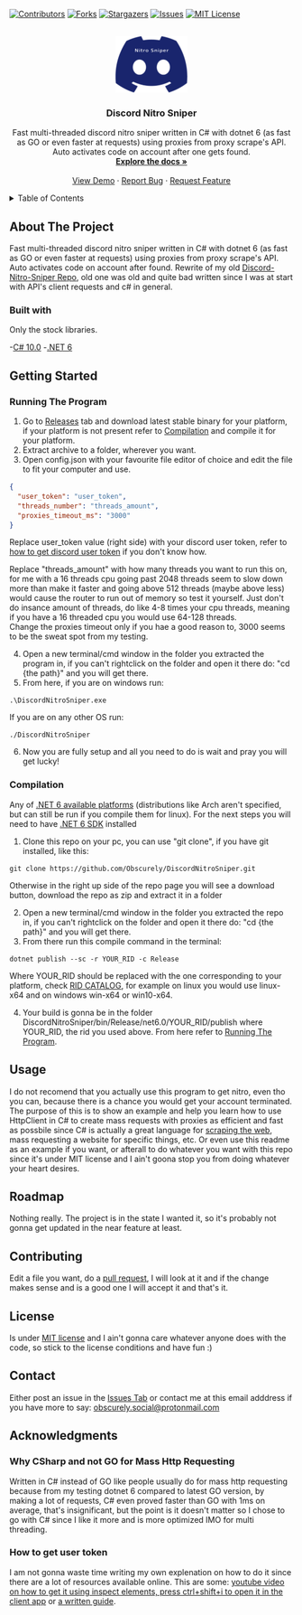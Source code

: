 <div id="top"></div>

[![Contributors][contributors-shield]][contributors-url]
[![Forks][forks-shield]][forks-url]
[![Stargazers][stars-shield]][stars-url]
[![Issues][issues-shield]][issues-url]
[![MIT License][license-shield]][license-url]

<!-- PROJECT LOGO -->
<br />
<div align="center">
  <a href="https://github.com/Obscurely/DiscordNitroSniper">
    <img src="images/logo.png" alt="Logo" width="128" height="100">
  </a>

  <h3 align="center">Discord Nitro Sniper</h3>

  <p align="center">
    Fast multi-threaded discord nitro sniper written in C# with dotnet 6 (as fast as GO or even faster at requests) using proxies from proxy scrape's API. Auto activates code on account after one gets found.
    <br />
    <a href="https://github.com/Obscurely/DiscordNitroSniper"><strong>Explore the docs »</strong></a>
    <br />
    <br />
    <a href="https://github.com/Obscurely/DiscordNitroSniper">View Demo</a>
    ·
    <a href="https://github.com/Obscurely/DiscordNitroSniper/issues">Report Bug</a>
    ·
    <a href="https://github.com/Obscurely/DiscordNitroSniper/issues">Request Feature</a>
  </p>
</div>

<!-- TABLE OF CONTENTS -->
<details>
  <summary>Table of Contents</summary>
  <ol>
    <li>
      <a href="#about-the-project">About The Project</a>
      <ul>
        <li><a href="#built-with">Built With</a></li>
      </ul>
    </li>
    <li>
      <a href="#getting-started">Getting Started</a>
      <ul>
        <li><a href="#running-the-program">Running the Program</a></li>
        <li><a href="#compilation">Compilation</a></li>
      </ul>
    </li>
    <li><a href="#usage">Usage</a></li>
    <li><a href="#roadmap">Roadmap</a></li>
    <li><a href="#contributing">Contributing</a></li>
    <li><a href="#license">License</a></li>
    <li><a href="#contact">Contact</a></li>
    <li>
      <a href="#acknowledgments">Acknowledgments</a>
      <ul>
        <li><a href="#why-csharp-and-not-go-for-mass-http-requesting">Why CSharp and not GO for Mass Http Requesting</a></li>
        <li><a href="how-to-get-user-token">How to get user token</a></li>
      </ul>
    </li>
  </ol>
</details>

## About The Project

Fast multi-threaded discord nitro sniper written in C# with dotnet 6 (as fast as GO or even faster at requests) using proxies from proxy scrape's API. Auto activates code on account after found. Rewrite of my old [Discord-Nitro-Sniper Repo](https://github.com/Obscurely/Discord-Nitro-Sniper/), old one was old and quite bad written since I was at start with API's client requests and c# in general.

### Built with

Only the stock libraries.

 -[C# 10.0](https://docs.microsoft.com/en-us/dotnet/csharp/whats-new/csharp-10)
 -[.NET 6](https://devblogs.microsoft.com/dotnet/announcing-net-6/?WT.mc_id=dotnet-35129-website)

## Getting Started

### Running The Program

1.  Go to [Releases](https://github.com/Obscurely/DiscordNitroSniper/releases) tab and download latest stable binary for your platform, if your platform is not present refer to [Compilation](#compilation) and compile it for your platform.
2.  Extract archive to a folder, wherever you want.
3.  Open config.json with your favourite file editor of choice and edit the file to fit your computer and use.

```json
{
  "user_token": "user_token",
  "threads_number": "threads_amount",
  "proxies_timeout_ms": "3000"
}
```

Replace user_token value (right side) with your discord user token, refer to [how to get discord user token](#how-to-get-user-token) if you don't know how.

<div>Replace "threads_amount" with how many threads you want to run this on, for me with a 16 threads cpu going past 2048 threads seem to slow down more than make it faster and going above 512 threads (maybe above less) would cause the router to run out of memory so test it yourself. Just don't do insance amount of threads, do like 4-8 times your cpu threads, meaning if you have a 16 threaded cpu you would use 64-128 threads. </div>
<div>Change the proxies timeout only if you hae a good reason to, 3000 seems to be the sweat spot from my testing. </div>

4.  Open a new terminal/cmd window in the folder you extracted the program in, if you can't rightclick on the folder and open it there do: "cd {the path}" and you will get there.
5.  From here, if you are on windows run:

```
.\DiscordNitroSniper.exe
```

If you are on any other OS run:

```
./DiscordNitroSniper
```

6.  Now you are fully setup and all you need to do is wait and pray you will get lucky!

### Compilation

Any of [.NET 6 available platforms](https://github.com/dotnet/core/blob/main/release-notes/6.0/supported-os.md) (distributions like Arch aren't specified, but can still be run if you compile them for linux). For the next steps you will need to have [.NET 6 SDK](https://dotnet.microsoft.com/en-us/download/dotnet/6.0) installed

1.  Clone this repo on your pc, you can use "git clone", if you have git installed, like this:

```
git clone https://github.com/Obscurely/DiscordNitroSniper.git
```

Otherwise in the right up side of the repo page you will see a download button, download the repo as zip and extract it in a folder

2.  Open a new terminal/cmd window in the folder you extracted the repo in, if you can't rightclick on the folder and open it there do: "cd {the path}" and you will get there.
3.  From there run this compile command in the terminal:

```
dotnet publish --sc -r YOUR_RID -c Release
```

Where YOUR_RID should be replaced with the one corresponding to your platform, check [RID CATALOG](https://docs.microsoft.com/en-us/dotnet/core/rid-catalog), for example on linux you would use linux-x64 and on windows win-x64 or win10-x64.

4.  Your build is gonna be in the folder DiscordNitroSniper/bin/Release/net6.0/YOUR_RID/publish where YOUR_RID, the rid you used above. From here refer to [Running The Program](#running-the-program).

## Usage

I do not recomend that you actually use this program to get nitro, even tho you can, because there is a chance you would get your account terminated. The purpose of this is to show an example and help you learn how to use HttpClient in C# to create mass requests with proxies as efficient and fast as possbile since C# is actually a great language for [scraping the web](https://www.parsehub.com/blog/what-is-web-scraping/), mass requesting a website for specific things, etc. Or even use this readme as an example if you want, or afterall to do whatever you want with this repo since it's under MIT license and I ain't goona stop you from doing whatever your heart desires.

## Roadmap

Nothing really. The project is in the state I wanted it, so it's probably not gonna get updated in the near feature at least.

## Contributing

Edit a file you want, do a [pull request](https://docs.github.com/en/pull-requests/collaborating-with-pull-requests/proposing-changes-to-your-work-with-pull-requests/creating-a-pull-request), I will look at it and if the change makes sense and is a good one I will accept it and that's it.

## License

Is under [MIT license](https://mit-license.org/) and I ain't gonna care whatever anyone does with the code, so stick to the license conditions and have fun :)

## Contact

Either post an issue in the [Issues Tab](https://github.com/Obscurely/DiscordNitroSniper/issues) or contact me at this email adddress if you have more to say: obscurely.social@protonmail.com

## Acknowledgments

### Why CSharp and not GO for Mass Http Requesting

Written in C# instead of GO like people usually do for mass http requesting because from my testing dotnet 6 compared to latest GO version, by making a lot of requests, C# even proved faster than GO with 1ms on average, that's insignificant, but the point is it doesn't matter so I chose to go with C# since I like it more and is more optimized IMO for multi threading.

### How to get user token

I am not gonna waste time writing my own explenation on how to do it since there are a lot of resources available online. This are some: [youtube video on how to get it using inspect elements, press ctrl+shift+i to open it in the client app](https://www.youtube.com/watch?v=YEgFvgg7ZPI) or [a written guide](https://powermicrotech.com/how-to-get-your-discord-token/).

<!-- MARKDOWN LINKS & IMAGES -->
<!-- https://www.markdownguide.org/basic-syntax/#reference-style-links -->

[contributors-shield]: https://img.shields.io/github/contributors/Obscurely/DiscordNitroSniper.svg?style=for-the-badge
[contributors-url]: https://github.com/Obscurely/DiscordNitroSniper/graphs/contributors
[forks-shield]: https://img.shields.io/github/forks/Obscurely/DiscordNitroSniper.svg?style=for-the-badge
[forks-url]: https://github.com/Obscurely/DiscordNitroSniper/network/members
[stars-shield]: https://img.shields.io/github/stars/Obscurely/DiscordNitroSniper.svg?style=for-the-badge
[stars-url]: https://github.com/Obscurely/DiscordNitroSniper/stargazers
[issues-shield]: https://img.shields.io/github/issues/Obscurely/DiscordNitroSniper.svg?style=for-the-badge
[issues-url]: https://github.com/Obscurely/DiscordNitroSniper/issues
[license-shield]: https://img.shields.io/github/license/Obscurely/DiscordNitroSniper.svg?style=for-the-badge
[license-url]: https://github.com/Obscurely/DiscordNitroSniper/blob/master/LICENSE
